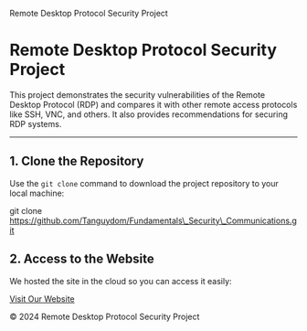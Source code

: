 Remote Desktop Protocol Security Project

Remote Desktop Protocol Security Project
========================================

This project demonstrates the security vulnerabilities of the Remote Desktop Protocol (RDP) and compares it with other remote access protocols like SSH, VNC, and others. It also provides recommendations for securing RDP systems.

* * *

1\. Clone the Repository
------------------------

Use the `git clone` command to download the project repository to your local machine:

git clone https://github.com/Tanguydom/Fundamentals\_Security\_Communications.git

2\. Access to the Website
-------------------------

We hosted the site in the cloud so you can access it easily:

[Visit Our Website](http://51.210.159.5:3000/)

© 2024 Remote Desktop Protocol Security Project